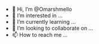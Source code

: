 - 👋 Hi, I’m @Omarshmello
- 👀 I’m interested in ...
- 🌱 I’m currently learning ...
- 💞️ I’m looking to collaborate on ...
- 📫 How to reach me ...

<!---
Omarshmello/Omarshmello is a ✨ special ✨ repository because its `README.md` (this file) appears on your GitHub profile.
You can click the Preview link to take a look at your changes.
--->
